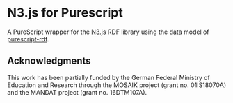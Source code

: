 # N3.js for Purescript

A PureScript wrapper for the [N3.js](https://github.com/rdfjs/N3.js/) RDF library using the data model of [purescript-rdf](https://pursuit.purescript.org/packages/purescript-rdf/).

## Acknowledgments

This work has been partially funded by the German Federal Ministry of Education and Research through the MOSAIK project (grant no. 01IS18070A) and the MANDAT project (grant no. 16DTM107A).

